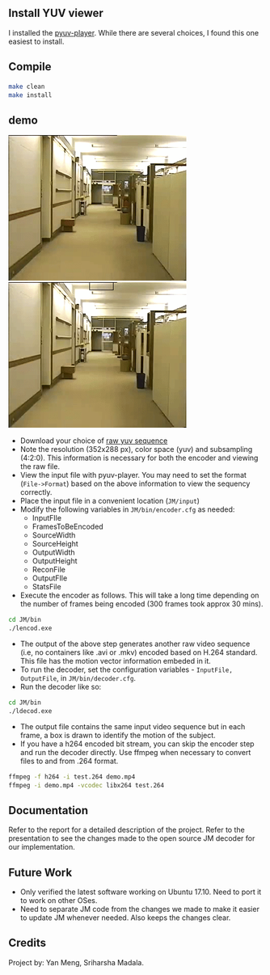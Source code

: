 ## Install YUV viewer
I installed the [pyuv-player](https://github.com/gbaruffa/pyuv-player). While there are several choices, I found this one easiest to install. 

## Compile 
```bash
make clean
make install
```

## demo

![before](demo/hall_demo_before.gif) ![after](demo/hall_demo_after.gif)

* Download your choice of [raw yuv sequence](http://trace.eas.asu.edu/yuv/)
* Note the resolution (352x288 px), color space (yuv) and subsampling (4:2:0). This information is necessary for both the encoder and viewing the raw file.
* View the input file with pyuv-player. You may need to set the format (`File->Format`) based on the above information to view the sequency correctly.
* Place the input file in a convenient location (`JM/input`)
* Modify the following variables in `JM/bin/encoder.cfg` as needed:
  * InputFIle
  * FramesToBeEncoded
  * SourceWidth
  * SourceHeight
  * OutputWidth
  * OutputHeight
  * ReconFile
  * OutputFIle
  * StatsFile
* Execute the encoder as follows. This will take a long time depending on the number of frames being encoded (300 frames took approx 30 mins).
```bash
cd JM/bin
./lencod.exe
```
* The output of the above step generates another raw video sequence (i.e, no containers like .avi or .mkv) encoded based on H.264 standard. This file has the motion vector information embeded in it.
* To run the decoder, set the configuration variables - `InputFile, OutputFile`, in `JM/bin/decoder.cfg`.
* Run the decoder like so:
```bash
cd JM/bin
./ldecod.exe
```
* The output file contains the same input video sequence but in each frame, a box is drawn to identify the motion of the subject.
* If you have a h264 encoded bit stream, you can skip the encoder step and run the decoder directly. Use ffmpeg when necessary to convert files to and from .264 format.
```bash
ffmpeg -f h264 -i test.264 demo.mp4
ffmpeg -i demo.mp4 -vcodec libx264 test.264
```

## Documentation
Refer to the report for a detailed description of the project. Refer to the presentation to see the changes made to the open source JM decoder for our implementation.

## Future Work
* Only verified the latest software working on Ubuntu 17.10. Need to port it to work on other OSes.
* Need to separate JM code from the changes we made to make it easier to update JM whenever needed. Also keeps the changes clear.

## Credits
Project by: Yan Meng, Sriharsha Madala.
